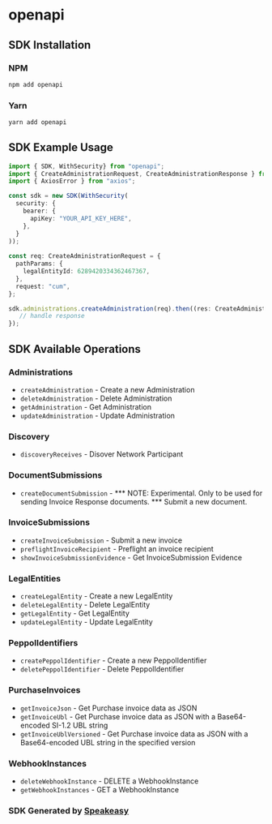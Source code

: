 # openapi

<!-- Start SDK Installation -->
## SDK Installation

### NPM

```bash
npm add openapi
```

### Yarn

```bash
yarn add openapi
```
<!-- End SDK Installation -->

<!-- Start SDK Example Usage -->
## SDK Example Usage

```typescript
import { SDK, WithSecurity} from "openapi";
import { CreateAdministrationRequest, CreateAdministrationResponse } from "openapi/src/sdk/models/operations";
import { AxiosError } from "axios";

const sdk = new SDK(WithSecurity(
  security: {
    bearer: {
      apiKey: "YOUR_API_KEY_HERE",
    },
  }
));
    
const req: CreateAdministrationRequest = {
  pathParams: {
    legalEntityId: 6289420334362467367,
  },
  request: "cum",
};

sdk.administrations.createAdministration(req).then((res: CreateAdministrationResponse | AxiosError) => {
   // handle response
});
```
<!-- End SDK Example Usage -->

<!-- Start SDK Available Operations -->
## SDK Available Operations

### Administrations

* `createAdministration` - Create a new Administration
* `deleteAdministration` - Delete Administration
* `getAdministration` - Get Administration
* `updateAdministration` - Update Administration

### Discovery

* `discoveryReceives` - Disover Network Participant

### DocumentSubmissions

* `createDocumentSubmission` - *** NOTE: Experimental. Only to be used for sending Invoice Response documents. *** Submit a new document.

### InvoiceSubmissions

* `createInvoiceSubmission` - Submit a new invoice
* `preflightInvoiceRecipient` - Preflight an invoice recipient
* `showInvoiceSubmissionEvidence` - Get InvoiceSubmission Evidence

### LegalEntities

* `createLegalEntity` - Create a new LegalEntity
* `deleteLegalEntity` - Delete LegalEntity
* `getLegalEntity` - Get LegalEntity
* `updateLegalEntity` - Update LegalEntity

### PeppolIdentifiers

* `createPeppolIdentifier` - Create a new PeppolIdentifier
* `deletePeppolIdentifier` - Delete PeppolIdentifier

### PurchaseInvoices

* `getInvoiceJson` - Get Purchase invoice data as JSON
* `getInvoiceUbl` - Get Purchase invoice data as JSON with a Base64-encoded SI-1.2 UBL string
* `getInvoiceUblVersioned` - Get Purchase invoice data as JSON with a Base64-encoded UBL string in the specified version

### WebhookInstances

* `deleteWebhookInstance` - DELETE a WebhookInstance
* `getWebhookInstances` - GET a WebhookInstance

<!-- End SDK Available Operations -->

### SDK Generated by [Speakeasy](https://docs.speakeasyapi.dev/docs/using-speakeasy/client-sdks)

